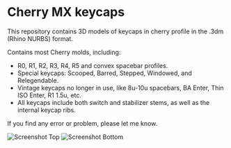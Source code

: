 # Cherry MX keycaps

This repository contains 3D models of keycaps in cherry profile in the .3dm (Rhino NURBS) format.

Contains most Cherry molds, including:
- R0, R1, R2, R3, R4, R5 and convex spacebar profiles.
- Special keycaps: Scooped, Barred, Stepped, Windowed, and Relegendable.
- Vintage keycaps no longer in use, like 8u-10u spacebars, BA Enter, Thin ISO Enter, R1 1.5u, etc.
- All keycaps include both switch and stabilizer stems, as well as the internal keycap ribs.

If you find any error or problem, please let me know.

![Screenshot Top](https://github.com/endeavoursc/cherry-mx-keycaps/blob/main/screenshots/top.jpg)
![Screenshot Bottom](https://github.com/endeavoursc/cherry-mx-keycaps/blob/main/screenshots/top.jpg)
